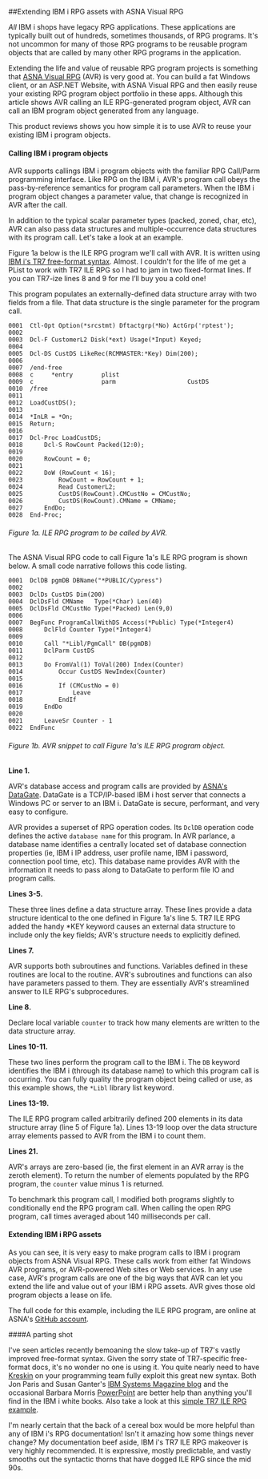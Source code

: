 ##Extending IBM i RPG assets with ASNA Visual RPG

*All* IBM i shops have legacy RPG applications. These applications are typically built out of hundreds, sometimes thousands, of RPG programs. It's not uncommon for many of those RPG programs to be reusable program objects that are called by many other RPG programs in the application. 

Extending the life and value of reusable RPG program projects is something that [ASNA Visual RPG](https://asna.com/us/products/visual-rpg) (AVR) is very good at. You can build a fat Windows client, or an ASP.NET Website, with ASNA Visual RPG and then easily reuse your existing RPG program object portfolio in these apps. Although this article shows AVR calling an ILE RPG-generated program object, AVR can call an IBM program object generated from any language.    

This product reviews shows you how simple it is to use AVR to reuse your existing IBM i program objects.

#### Calling IBM i program objects 

AVR supports callings IBM i program objects with the familiar RPG Call/Parm programming interface. Like RPG on the IBM i, AVR's program call obeys the pass-by-reference semantics for program call parameters. When the IBM i program object changes a parameter value, that change is recognized in AVR after the call. 

In addition to the typical scalar parameter types (packed, zoned, char, etc), AVR can also pass data structures and multiple-occurrence data structures with its program call. Let's take a look at an example. 

Figure 1a below is the ILE RPG program we'll call with AVR. It is written using [IBM i's TR7 free-format syntax](https://www.ibm.com/developerworks/ibmi/library/i-ibmi-rpg-support/). Almost. I couldn't for the life of me get a PList to work with TR7 ILE RPG so I had to jam in two fixed-format lines. If you can TR7-ize lines 8 and 9 for me I’ll buy you a cold one!  

This program populates an externally-defined data structure array with two fields from a file. That data structure is the single parameter for the program call.  
          
    0001  Ctl-Opt Option(*srcstmt) Dftactgrp(*No) ActGrp('rptest');
    0002  
    0003  Dcl-F CustomerL2 Disk(*ext) Usage(*Input) Keyed;
    0004  
    0005  Dcl-DS CustDS LikeRec(RCMMASTER:*Key) Dim(200);
    0006  
    0007  /end-free
    0008  c     *entry        plist
    0009  c                   parm                    CustDS
    0010  /free
    0011  
    0012  LoadCustDS();
    0013  
    0014  *InLR = *On;
    0015  Return;
    0016  
    0017  Dcl-Proc LoadCustDS;
    0018      Dcl-S RowCount Packed(12:0);
    0019  
    0020      RowCount = 0;
    0021  
    0022      DoW (RowCount < 16);
    0023          RowCount = RowCount + 1;
    0024          Read CustomerL2;
    0025          CustDS(RowCount).CMCustNo = CMCustNo;
    0026          CustDS(RowCount).CMName = CMName;
    0027      EndDo;
    0028  End-Proc;

###### Figure 1a. ILE RPG program to be called by AVR.

The ASNA Visual RPG code to call Figure 1a's ILE RPG program is shown below. A small code narrative follows this code listing.  

    0001  DclDB pgmDB DBName("*PUBLIC/Cypress")
    0002  
    0003  DclDs CustDS Dim(200)   
    0004  DclDsFld CMName   Type(*Char) Len(40) 
    0005  DclDsFld CMCustNo Type(*Packed) Len(9,0)
    0006  
    0007  BegFunc ProgramCallWithDS Access(*Public) Type(*Integer4) 
    0008      DclFld Counter Type(*Integer4) 
    0009  
    0010      Call "*Libl/PgmCall" DB(pgmDB) 
    0011      DclParm CustDS 
    0012  
    0013      Do FromVal(1) ToVal(200) Index(Counter) 
    0014          Occur CustDS NewIndex(Counter) 
    0015  
    0016          If (CMCustNo = 0)
    0017              Leave
    0018          EndIf          
    0019      EndDo 
    0020  
    0021      LeaveSr Counter - 1
    0022  EndFunc 

###### Figure 1b. AVR snippet to call Figure 1a's ILE RPG program object.

**Line 1.** 

AVR's database access and program calls are provided by [ASNA's DataGate](https://asna.com/us/products/datagate). DataGate is a TCP/IP-based IBM i host server that connects a Windows PC or server to an IBM i. DataGate is secure, performant, and very easy to configure. 

AVR provides a superset of RPG operation codes. Its `DclDB` operation code defines the active `database name` for this program. In AVR parlance, a database name identifies a centrally located set of database connection properties (ie, IBM i IP address, user profile name, IBM i password, connection pool time, etc). This database name provides AVR with the information it needs to pass along to DataGate to perform file IO and program calls.

**Lines 3-5.**   

These three lines define a data structure array. These lines provide a data structure identical to the one defined in Figure 1a's line 5. TR7 ILE RPG added the handy *KEY keyword causes an external data structure to include only the key fields; AVR's structure needs to explicitly defined. 

**Lines 7.**

AVR supports both subroutines and functions. Variables defined in these routines are local to the routine. AVR's subroutines and functions can also have parameters passed to them. They are essentially AVR's streamlined answer to ILE RPG's subprocedures.   

**Line 8.** 

Declare local variable `counter` to track how many elements are written to the data structure array.

**Lines 10-11.**

These two lines perform the program call to the IBM i. The `DB` keyword identifies the IBM i (through its database name) to which this program call is occurring. You can fully quality the program object being called or use, as this example shows, the `*Libl` library list keyword.

**Lines 13-19.**

The ILE RPG program called arbitrarily defined 200 elements in its data structure array (line 5 of Figure 1a). Lines 13-19 loop over the data structure array elements passed to AVR from the IBM i to count them. 

**Lines 21.**

AVR's arrays are zero-based (ie, the first element in an AVR array is the zeroth element). To return the number of elements populated by the RPG program, the `counter` value minus 1 is returned.

To benchmark this program call, I modified both programs slightly to conditionally end the RPG program call. When calling the open RPG program, call times averaged about 140 milliseconds per call.   
 
#### Extending IBM i RPG assets

As you can see, it is very easy to make program calls to IBM i program objects from ASNA Visual RPG. These calls work from either fat Windows AVR programs, or AVR-powered Web sites or Web services. In any use case, AVR's program calls are one of the big ways that AVR can let you extend the life and value out of your IBM i RPG assets. AVR gives those old program objects a lease on life.      
 
The full code for this example, including the ILE RPG program, are online at ASNA's [GitHub account](https://github.com/ASNA/AVR-Program-Call).   

####A parting shot

I've seen articles recently bemoaning the slow take-up of TR7's vastly improved free-format syntax. Given the sorry state of TR7-specific free-format docs, it's no wonder no one is using it. You quite nearly need to have  [Kreskin](http://www.amazingkreskin.com/) on your programming team fully exploit this great new syntax. Both Jon Paris and Susan Ganter's [IBM Systems Magazine blog](http://www.ibmsystemsmag.com/Blogs/iDevelop/) and the occasional Barbara Morris [PowerPoint](http://www.ocean400.org/assets/whats_new_in_rpg_for_7.2.pdf) are better help than anything you'll find in the IBM i white books. Also take a look at this [simple TR7 ILE RPG example](https://asna.com/us/articles/newsletter/2015/q2/ile-rpg-goes-free). 

I'm nearly certain that the back of a cereal box would be more helpful than any of IBM i's RPG documentation! Isn't it amazing how some things never change? My documentation beef aside, IBM i's TR7 ILE RPG makeover is very highly recommended. It is expressive, mostly predictable, and vastly smooths out the syntactic thorns that have dogged ILE RPG since the mid 90s. 
